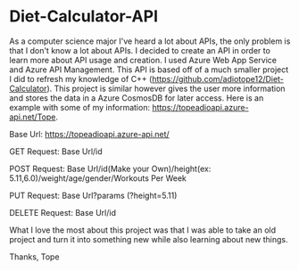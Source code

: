 # Diet-Calculator-API

As a computer science major I've heard a lot about APIs, the only problem is that I don't know a lot about APIs. I decided to create an API in order to learn more about API usage and creation. I used Azure Web App Service and Azure API Management. This API is based off of a much smaller project I did to refresh my knowledge of C++ (https://github.com/adiotope12/Diet-Calculator). This project is similar however gives the user more information and stores the data in a Azure CosmosDB for later access. Here is an example with some of my information: https://topeadioapi.azure-api.net/Tope.

Base Url: https://topeadioapi.azure-api.net/

GET Request: Base Url/id

POST Request: Base Url/id(Make your Own)/height(ex: 5.11,6.0)/weight/age/gender/Workouts Per Week

PUT Request: Base Url?params (?height=5.11)

DELETE Request: Base Url/id

What I love the most about this project was that I was able to take an old project and turn it into something new while also learning about new things.

Thanks,
Tope
